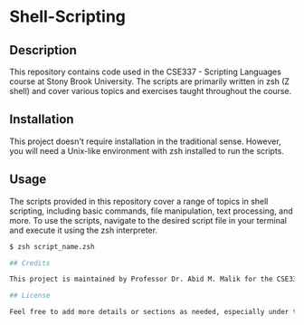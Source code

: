 # Shell-Scripting

## Description

This repository contains code used in the CSE337 - Scripting Languages course at Stony Brook University. The scripts are primarily written in zsh (Z shell) and cover various topics and exercises taught throughout the course.

## Installation

This project doesn't require installation in the traditional sense. However, you will need a Unix-like environment with zsh installed to run the scripts.

## Usage

The scripts provided in this repository cover a range of topics in shell scripting, including basic commands, file manipulation, text processing, and more. To use the scripts, navigate to the desired script file in your terminal and execute it using the zsh interpreter.

```bash
$ zsh script_name.zsh

## Credits

This project is maintained by Professor Dr. Abid M. Malik for the CSE337 - Scripting Languages course at Stony Brook University.

## License

Feel free to add more details or sections as needed, especially under the "Usage" section once you determine specific instructions or examples for running the scripts. Additionally, you can include more information about the course, the topics covered, or any special considerations for using the scripts.
